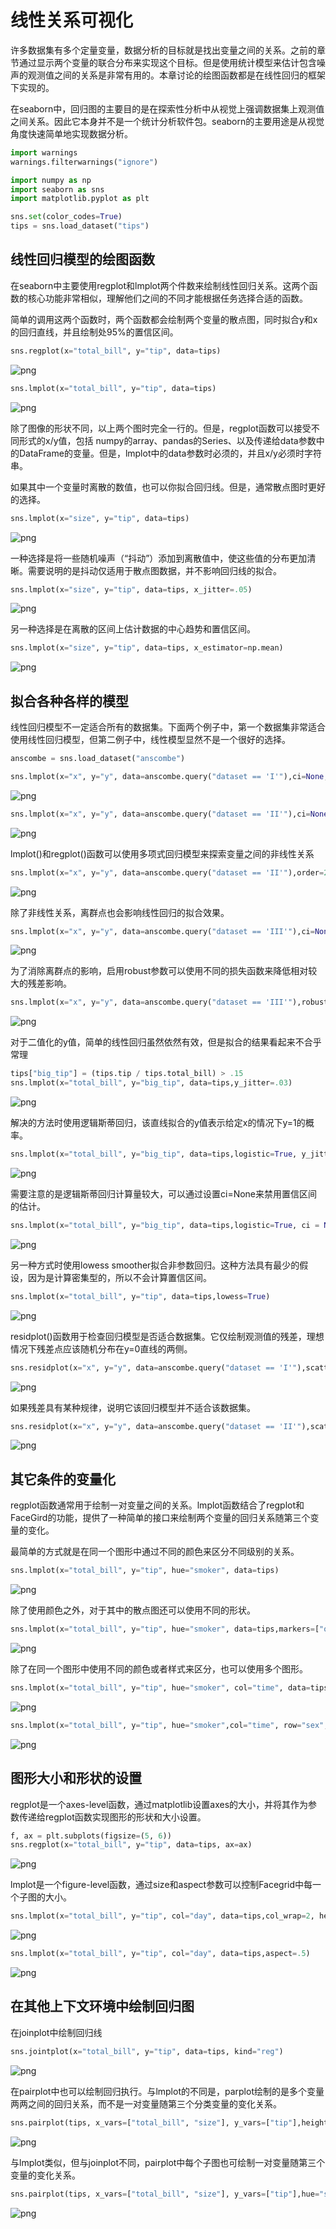 
# 线性关系可视化

许多数据集有多个定量变量，数据分析的目标就是找出变量之间的关系。之前的章节通过显示两个变量的联合分布来实现这个目标。但是使用统计模型来估计包含噪声的观测值之间的关系是非常有用的。本章讨论的绘图函数都是在线性回归的框架下实现的。

在seaborn中，回归图的主要目的是在探索性分析中从视觉上强调数据集上观测值之间关系。因此它本身并不是一个统计分析软件包。seaborn的主要用途是从视觉角度快速简单地实现数据分析。


```python
import warnings
warnings.filterwarnings("ignore")

import numpy as np
import seaborn as sns
import matplotlib.pyplot as plt
```


```python
sns.set(color_codes=True)
tips = sns.load_dataset("tips")
```

## 线性回归模型的绘图函数

在seaborn中主要使用regplot和lmplot两个件数来绘制线性回归关系。这两个函数的核心功能非常相似，理解他们之间的不同才能根据任务选择合适的函数。

简单的调用这两个函数时，两个函数都会绘制两个变量的散点图，同时拟合y和x的回归直线，并且绘制处95%的置信区间。


```python
sns.regplot(x="total_bill", y="tip", data=tips)
```

![png](output_7_1.png)



```python
sns.lmplot(x="total_bill", y="tip", data=tips)
```

![png](output_8_1.png)


除了图像的形状不同，以上两个图时完全一行的。但是，regplot函数可以接受不同形式的x/y值，包括 numpy的array、pandas的Series、以及传递给data参数中的DataFrame的变量。但是，lmplot中的data参数时必须的，并且x/y必须时字符串。

如果其中一个变量时离散的数值，也可以你拟合回归线。但是，通常散点图时更好的选择。


```python
sns.lmplot(x="size", y="tip", data=tips)
```


![png](output_11_1.png)


一种选择是将一些随机噪声（“抖动”）添加到离散值中，使这些值的分布更加清晰。需要说明的是抖动仅适用于散点图数据，并不影响回归线的拟合。


```python
sns.lmplot(x="size", y="tip", data=tips, x_jitter=.05)
```

![png](output_13_1.png)


另一种选择是在离散的区间上估计数据的中心趋势和置信区间。


```python
sns.lmplot(x="size", y="tip", data=tips, x_estimator=np.mean)
```

![png](output_15_1.png)


## 拟合各种各样的模型

线性回归模型不一定适合所有的数据集。下面两个例子中，第一个数据集非常适合使用线性回归模型，但第二例子中，线性模型显然不是一个很好的选择。


```python
anscombe = sns.load_dataset("anscombe")
```


```python
sns.lmplot(x="x", y="y", data=anscombe.query("dataset == 'I'"),ci=None, scatter_kws={"s": 80})
```

![png](output_19_1.png)



```python
sns.lmplot(x="x", y="y", data=anscombe.query("dataset == 'II'"),ci=None, scatter_kws={"s": 80})
```


![png](output_20_1.png)


lmplot()和regplot()函数可以使用多项式回归模型来探索变量之间的非线性关系


```python
sns.lmplot(x="x", y="y", data=anscombe.query("dataset == 'II'"),order=2, ci=None, scatter_kws={"s": 80})
```


![png](output_22_1.png)


除了非线性关系，离群点也会影响线性回归的拟合效果。


```python
sns.lmplot(x="x", y="y", data=anscombe.query("dataset == 'III'"),ci=None, scatter_kws={"s": 80})
```

![png](output_24_1.png)


为了消除离群点的影响，启用robust参数可以使用不同的损失函数来降低相对较大的残差影响。


```python
sns.lmplot(x="x", y="y", data=anscombe.query("dataset == 'III'"),robust=True, ci=None, scatter_kws={"s": 80})
```

![png](output_26_1.png)


对于二值化的y值，简单的线性回归虽然依然有效，但是拟合的结果看起来不合乎常理


```python
tips["big_tip"] = (tips.tip / tips.total_bill) > .15
sns.lmplot(x="total_bill", y="big_tip", data=tips,y_jitter=.03)
```

![png](output_28_1.png)


解决的方法时使用逻辑斯蒂回归，该直线拟合的y值表示给定x的情况下y=1的概率。


```python
sns.lmplot(x="total_bill", y="big_tip", data=tips,logistic=True, y_jitter=.03)
```

![png](output_30_1.png)


需要注意的是逻辑斯蒂回归计算量较大，可以通过设置ci=None来禁用置信区间的估计。


```python
sns.lmplot(x="total_bill", y="big_tip", data=tips,logistic=True, ci = None,y_jitter=.03)
```

![png](output_32_1.png)


另一种方式时使用lowess smoother拟合非参数回归。这种方法具有最少的假设，因为是计算密集型的，所以不会计算置信区间。


```python
sns.lmplot(x="total_bill", y="tip", data=tips,lowess=True)
```

![png](output_34_1.png)


residplot()函数用于检查回归模型是否适合数据集。它仅绘制观测值的残差，理想情况下残差点应该随机分布在y=0直线的两侧。


```python
sns.residplot(x="x", y="y", data=anscombe.query("dataset == 'I'"),scatter_kws={"s": 80})
```

![png](output_36_1.png)


如果残差具有某种规律，说明它该回归模型并不适合该数据集。


```python
sns.residplot(x="x", y="y", data=anscombe.query("dataset == 'II'"),scatter_kws={"s": 80})
```

![png](output_38_1.png)


## 其它条件的变量化

regplot函数通常用于绘制一对变量之间的关系。lmplot函数结合了regplot和FaceGird的功能，提供了一种简单的接口来绘制两个变量的回归关系随第三个变量的变化。

最简单的方式就是在同一个图形中通过不同的颜色来区分不同级别的关系。


```python
sns.lmplot(x="total_bill", y="tip", hue="smoker", data=tips)
```

![png](output_42_1.png)


除了使用颜色之外，对于其中的散点图还可以使用不同的形状。


```python
sns.lmplot(x="total_bill", y="tip", hue="smoker", data=tips,markers=["o", "x"], palette="Set1")
```

![png](output_44_1.png)


除了在同一个图形中使用不同的颜色或者样式来区分，也可以使用多个图形。


```python
sns.lmplot(x="total_bill", y="tip", hue="smoker", col="time", data=tips)
```

![png](output_46_1.png)



```python
sns.lmplot(x="total_bill", y="tip", hue="smoker",col="time", row="sex", data=tips)
```

![png](output_47_1.png)


## 图形大小和形状的设置

regplot是一个axes-level函数，通过matplotlib设置axes的大小，并将其作为参数传递给regplot函数实现图形的形状和大小设置。


```python
f, ax = plt.subplots(figsize=(5, 6))
sns.regplot(x="total_bill", y="tip", data=tips, ax=ax)
```

![png](output_50_1.png)


lmplot是一个figure-level函数，通过size和aspect参数可以控制Facegrid中每一个子图的大小。


```python
sns.lmplot(x="total_bill", y="tip", col="day", data=tips,col_wrap=2, height=3)
```

![png](output_52_1.png)



```python
sns.lmplot(x="total_bill", y="tip", col="day", data=tips,aspect=.5)
```

![png](output_53_1.png)


## 在其他上下文环境中绘制回归图

在joinplot中绘制回归线


```python
sns.jointplot(x="total_bill", y="tip", data=tips, kind="reg")
```


![png](output_56_1.png)


在pairplot中也可以绘制回归执行。与lmplot的不同是，parplot绘制的是多个变量两两之间的回归关系，而不是一对变量随第三个分类变量的变化关系。


```python
sns.pairplot(tips, x_vars=["total_bill", "size"], y_vars=["tip"],height=5, aspect=.8, kind="reg")
```

![png](output_58_1.png)


与lmplot类似，但与joinplot不同，pairplot中每个子图也可绘制一对变量随第三个变量的变化关系。


```python
sns.pairplot(tips, x_vars=["total_bill", "size"], y_vars=["tip"],hue="smoker", height=5, aspect=.8, kind="reg")
```


![png](output_60_1.png)

